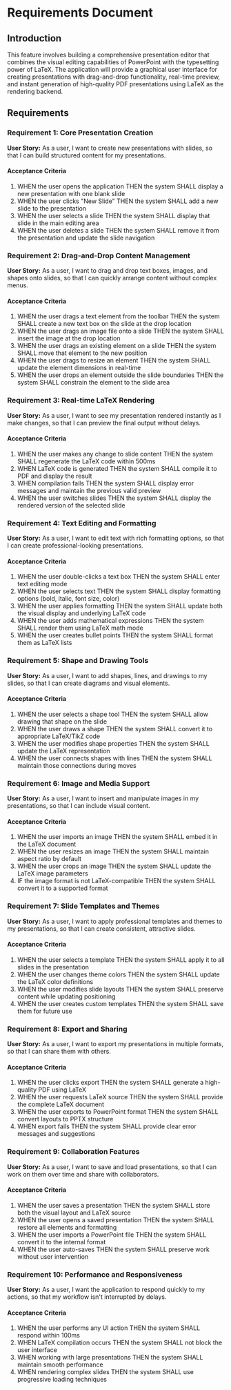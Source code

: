 # Requirements Document

## Introduction

This feature involves building a comprehensive presentation editor that combines the visual editing capabilities of PowerPoint with the typesetting power of LaTeX. The application will provide a graphical user interface for creating presentations with drag-and-drop functionality, real-time preview, and instant generation of high-quality PDF presentations using LaTeX as the rendering backend.

## Requirements

### Requirement 1: Core Presentation Creation

**User Story:** As a user, I want to create new presentations with slides, so that I can build structured content for my presentations.

#### Acceptance Criteria

1. WHEN the user opens the application THEN the system SHALL display a new presentation with one blank slide
2. WHEN the user clicks "New Slide" THEN the system SHALL add a new slide to the presentation
3. WHEN the user selects a slide THEN the system SHALL display that slide in the main editing area
4. WHEN the user deletes a slide THEN the system SHALL remove it from the presentation and update the slide navigation

### Requirement 2: Drag-and-Drop Content Management

**User Story:** As a user, I want to drag and drop text boxes, images, and shapes onto slides, so that I can quickly arrange content without complex menus.

#### Acceptance Criteria

1. WHEN the user drags a text element from the toolbar THEN the system SHALL create a new text box on the slide at the drop location
2. WHEN the user drags an image file onto a slide THEN the system SHALL insert the image at the drop location
3. WHEN the user drags an existing element on a slide THEN the system SHALL move that element to the new position
4. WHEN the user drags to resize an element THEN the system SHALL update the element dimensions in real-time
5. WHEN the user drops an element outside the slide boundaries THEN the system SHALL constrain the element to the slide area

### Requirement 3: Real-time LaTeX Rendering

**User Story:** As a user, I want to see my presentation rendered instantly as I make changes, so that I can preview the final output without delays.

#### Acceptance Criteria

1. WHEN the user makes any change to slide content THEN the system SHALL regenerate the LaTeX code within 500ms
2. WHEN LaTeX code is generated THEN the system SHALL compile it to PDF and display the result
3. WHEN compilation fails THEN the system SHALL display error messages and maintain the previous valid preview
4. WHEN the user switches slides THEN the system SHALL display the rendered version of the selected slide

### Requirement 4: Text Editing and Formatting

**User Story:** As a user, I want to edit text with rich formatting options, so that I can create professional-looking presentations.

#### Acceptance Criteria

1. WHEN the user double-clicks a text box THEN the system SHALL enter text editing mode
2. WHEN the user selects text THEN the system SHALL display formatting options (bold, italic, font size, color)
3. WHEN the user applies formatting THEN the system SHALL update both the visual display and underlying LaTeX code
4. WHEN the user adds mathematical expressions THEN the system SHALL render them using LaTeX math mode
5. WHEN the user creates bullet points THEN the system SHALL format them as LaTeX lists

### Requirement 5: Shape and Drawing Tools

**User Story:** As a user, I want to add shapes, lines, and drawings to my slides, so that I can create diagrams and visual elements.

#### Acceptance Criteria

1. WHEN the user selects a shape tool THEN the system SHALL allow drawing that shape on the slide
2. WHEN the user draws a shape THEN the system SHALL convert it to appropriate LaTeX/TikZ code
3. WHEN the user modifies shape properties THEN the system SHALL update the LaTeX representation
4. WHEN the user connects shapes with lines THEN the system SHALL maintain those connections during moves

### Requirement 6: Image and Media Support

**User Story:** As a user, I want to insert and manipulate images in my presentations, so that I can include visual content.

#### Acceptance Criteria

1. WHEN the user imports an image THEN the system SHALL embed it in the LaTeX document
2. WHEN the user resizes an image THEN the system SHALL maintain aspect ratio by default
3. WHEN the user crops an image THEN the system SHALL update the LaTeX image parameters
4. IF the image format is not LaTeX-compatible THEN the system SHALL convert it to a supported format

### Requirement 7: Slide Templates and Themes

**User Story:** As a user, I want to apply professional templates and themes to my presentations, so that I can create consistent, attractive slides.

#### Acceptance Criteria

1. WHEN the user selects a template THEN the system SHALL apply it to all slides in the presentation
2. WHEN the user changes theme colors THEN the system SHALL update the LaTeX color definitions
3. WHEN the user modifies slide layouts THEN the system SHALL preserve content while updating positioning
4. WHEN the user creates custom templates THEN the system SHALL save them for future use

### Requirement 8: Export and Sharing

**User Story:** As a user, I want to export my presentations in multiple formats, so that I can share them with others.

#### Acceptance Criteria

1. WHEN the user clicks export THEN the system SHALL generate a high-quality PDF using LaTeX
2. WHEN the user requests LaTeX source THEN the system SHALL provide the complete LaTeX document
3. WHEN the user exports to PowerPoint format THEN the system SHALL convert layouts to PPTX structure
4. WHEN export fails THEN the system SHALL provide clear error messages and suggestions

### Requirement 9: Collaboration Features

**User Story:** As a user, I want to save and load presentations, so that I can work on them over time and share with collaborators.

#### Acceptance Criteria

1. WHEN the user saves a presentation THEN the system SHALL store both the visual layout and LaTeX source
2. WHEN the user opens a saved presentation THEN the system SHALL restore all elements and formatting
3. WHEN the user imports a PowerPoint file THEN the system SHALL convert it to the internal format
4. WHEN the user auto-saves THEN the system SHALL preserve work without user intervention

### Requirement 10: Performance and Responsiveness

**User Story:** As a user, I want the application to respond quickly to my actions, so that my workflow isn't interrupted by delays.

#### Acceptance Criteria

1. WHEN the user performs any UI action THEN the system SHALL respond within 100ms
2. WHEN LaTeX compilation occurs THEN the system SHALL not block the user interface
3. WHEN working with large presentations THEN the system SHALL maintain smooth performance
4. WHEN rendering complex slides THEN the system SHALL use progressive loading techniques